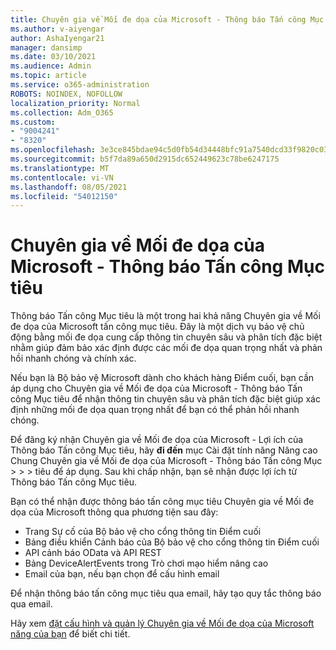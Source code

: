 ```yaml
---
title: Chuyên gia về Mối đe dọa của Microsoft - Thông báo Tấn công Mục tiêu
ms.author: v-aiyengar
author: AshaIyengar21
manager: dansimp
ms.date: 03/10/2021
ms.audience: Admin
ms.topic: article
ms.service: o365-administration
ROBOTS: NOINDEX, NOFOLLOW
localization_priority: Normal
ms.collection: Adm_O365
ms.custom:
- "9004241"
- "8320"
ms.openlocfilehash: 3e3ce845bdae94c5d0fb54d34448bfc91a7540dcd33f9820c030406f19108f97
ms.sourcegitcommit: b5f7da89a650d2915dc652449623c78be6247175
ms.translationtype: MT
ms.contentlocale: vi-VN
ms.lasthandoff: 08/05/2021
ms.locfileid: "54012150"
---
```

# <a name="microsoft-threat-experts---targeted-attack-notification"></a>Chuyên gia về Mối đe dọa của Microsoft - Thông báo Tấn công Mục tiêu

Thông báo Tấn công Mục tiêu là một trong hai khả năng Chuyên gia về Mối đe dọa của Microsoft tấn công mục tiêu. Đây là một dịch vụ bảo vệ chủ động bằng mối đe dọa cung cấp thông tin chuyên sâu và phân tích đặc biệt nhằm giúp đảm bảo xác định được các mối đe dọa quan trọng nhất và phản hồi nhanh chóng và chính xác.

Nếu bạn là Bộ bảo vệ Microsoft dành cho khách hàng Điểm cuối, bạn cần áp dụng cho Chuyên gia về Mối đe dọa của Microsoft - Thông báo Tấn công Mục tiêu để nhận thông tin chuyên sâu và phân tích đặc biệt giúp xác định những mối đe dọa quan trọng nhất để bạn có thể phản hồi nhanh chóng.

Để đăng ký nhận Chuyên gia về Mối đe dọa của Microsoft - Lợi ích của Thông báo Tấn công Mục tiêu, hãy **đi đến** mục Cài đặt tính năng Nâng cao Chung Chuyên gia về Mối đe dọa của Microsoft - Thông báo Tấn công Mục  >    >    >   tiêu để áp dụng. Sau khi chấp nhận, bạn sẽ nhận được lợi ích từ Thông báo Tấn công Mục tiêu.

Bạn có thể nhận được thông báo tấn công mục tiêu Chuyên gia về Mối đe dọa của Microsoft thông qua phương tiện sau đây:

- Trang Sự cố của Bộ bảo vệ cho cổng thông tin Điểm cuối
- Bảng điều khiển Cảnh báo của Bộ bảo vệ cho cổng thông tin Điểm cuối
- API cảnh báo OData và API REST
- Bảng DeviceAlertEvents trong Trò chơi mạo hiểm nâng cao
- Email của bạn, nếu bạn chọn để cấu hình email

Để nhận thông báo tấn công mục tiêu qua email, hãy tạo quy tắc thông báo qua email. 

Hãy xem [đặt cấu hình và quản lý Chuyên gia về Mối đe dọa của Microsoft năng của bạn](/windows/security/threat-protection/microsoft-defender-atp/configure-microsoft-threat-experts) để biết chi tiết.
